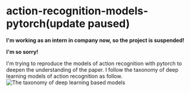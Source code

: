 # action-recognition-models-pytorch(update paused)
**I'm working as an intern in company now, so the project is suspended!**

**I'm so sorry!**

I'm trying to reproduce the models of action recognition with pytorch to deepen the understanding of the paper. I follow the taxonomy of deep learning models of action recognition as follow. 
![The taxonomy of deep learning based models](http://m.qpic.cn/psb?/V146Uaoq2KWgA7/.rlEuCIe*T1BTj3MN*HcI0UG7.LRuqX9G1nKxi7HBAQ!/b/dDcBAAAAAAAA&bo=tAY8AwAAAAARB70!&rf=viewer_4)
